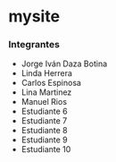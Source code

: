 # mysite
### Integrantes
- Jorge Iván Daza Botina
- Linda Herrera
- Carlos Espinosa
- Lina Martinez
- Manuel Rios
- Estudiante 6
- Estudiante 7
- Estudiante 8
- Estudiante 9
- Estudiante 10

